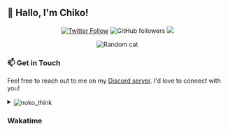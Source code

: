 ## 👋 Hallo, I'm Chiko!

<div align="center">

[![Twitter Follow](https://img.shields.io/twitter/follow/chikoxq?label=Follow)](https://twitter.com/intent/follow?screen_name=chikoxq)
![GitHub followers](https://img.shields.io/github/followers/chikof?label=Follow&style=social)
![](https://komarev.com/ghpvc/?username=chikof&color=blue)

</div>

<a href="https://cataas.com">
<img src="https://cataas.com/cat?type=square" align="right" width="300"alt="Random cat">
</a>

<div><picture><img src="https://raw.githubusercontent.com/carbon-language/carbon-lang/refs/heads/trunk/docs/images/bumper.png" alt=""></picture></div>

### 📫 Get in Touch
Feel free to reach out to me on my [Discord server](https://discord.gg/sejc7TnX6N). I'd love to connect with you!

<details>
<summary>
<img src="https://cdn3.emoji.gg/emojis/64203-noko-think.png" width="35px" height="35px" alt="noko_think" align="center">

### Wakatime
</summary>

<!--START_SECTION:waka-->
![Code Time](http://img.shields.io/badge/Code%20Time-2%2C387%20hrs%203%20mins-blue)

![Profile Views](http://img.shields.io/badge/Profile%20Views-1-blue)

![Lines of code](https://img.shields.io/badge/From%20Hello%20World%20I%27ve%20Written-9.5%20million%20lines%20of%20code-blue)

**🐱 My GitHub Data** 

> 📦 106.2 kB Used in GitHub's Storage 
 > 
> 🏆 341 Contributions in the Year 2025
 > 
> 💼 Opted to Hire
 > 
> 📜 40 Public Repositories 
 > 
> 🔑 32 Private Repositories 
 > 
**I'm a Night 🦉** 

```text
🌞 Morning                933 commits         █░░░░░░░░░░░░░░░░░░░░░░░░   05.18 % 
🌆 Daytime                5676 commits        ████████░░░░░░░░░░░░░░░░░   31.50 % 
🌃 Evening                8487 commits        ████████████░░░░░░░░░░░░░   47.10 % 
🌙 Night                  2923 commits        ████░░░░░░░░░░░░░░░░░░░░░   16.22 % 
```
📅 **I'm Most Productive on Sunday** 

```text
Monday                   2088 commits        ███░░░░░░░░░░░░░░░░░░░░░░   11.59 % 
Tuesday                  1276 commits        ██░░░░░░░░░░░░░░░░░░░░░░░   07.08 % 
Wednesday                2502 commits        ███░░░░░░░░░░░░░░░░░░░░░░   13.89 % 
Thursday                 2605 commits        ████░░░░░░░░░░░░░░░░░░░░░   14.46 % 
Friday                   3370 commits        █████░░░░░░░░░░░░░░░░░░░░   18.70 % 
Saturday                 2394 commits        ███░░░░░░░░░░░░░░░░░░░░░░   13.29 % 
Sunday                   3784 commits        █████░░░░░░░░░░░░░░░░░░░░   21.00 % 
```


📊 **This Week I Spent My Time On** 

```text
🕑︎ Time Zone: Europe/London

💬 Programming Languages: 
Rust                     4 hrs 19 mins       ███████████████████████░░   90.76 % 
Other                    12 mins             █░░░░░░░░░░░░░░░░░░░░░░░░   04.53 % 
gitignore                9 mins              █░░░░░░░░░░░░░░░░░░░░░░░░   03.19 % 
Nix                      1 min               ░░░░░░░░░░░░░░░░░░░░░░░░░   00.69 % 
Makefile                 1 min               ░░░░░░░░░░░░░░░░░░░░░░░░░   00.61 % 

🔥 Editors: 
Neovim                   4 hrs 45 mins       █████████████████████████   100.00 % 

💻 Operating System: 
Linux                    4 hrs 45 mins       █████████████████████████   100.00 % 
```

**I Mostly Code in TypeScript** 

```text
TypeScript               32 repos            ██████████░░░░░░░░░░░░░░░   40.00 % 
Rust                     30 repos            █████████░░░░░░░░░░░░░░░░   37.50 % 
Nix                      6 repos             ██░░░░░░░░░░░░░░░░░░░░░░░   07.50 % 
Lua                      3 repos             █░░░░░░░░░░░░░░░░░░░░░░░░   03.75 % 
Svelte                   1 repo              ░░░░░░░░░░░░░░░░░░░░░░░░░   01.25 % 
```




 Last Updated on 08/07/2025 01:10:48 UTC
<!--END_SECTION:waka-->

</details>

<!--
<p align="center">
     <a href="https://discord.gg/HhybNhchcC"><img src="https://invidget.switchblade.xyz/sejc7TnX6N" align="center" ><a>
</p> 
-->
